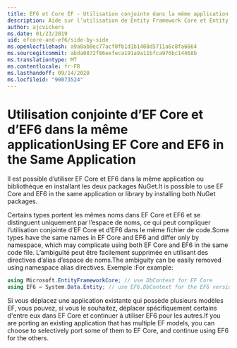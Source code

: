 ```yaml
---
title: EF6 et Core EF - Utilisation conjointe dans la même application
description: Aide sur l’utilisation de Entity Framework Core et Entity Framework 6 dans la même application
author: ajcvickers
ms.date: 01/23/2019
uid: efcore-and-ef6/side-by-side
ms.openlocfilehash: a9a8ab0ec77acf0fb1d1b1408d5711a6c8fa6664
ms.sourcegitcommit: abda0872f86eefeca191a9a11bfca976bc14468b
ms.translationtype: MT
ms.contentlocale: fr-FR
ms.lasthandoff: 09/14/2020
ms.locfileid: "90073524"
---
```

# <a name="using-ef-core-and-ef6-in-the-same-application"></a><span data-ttu-id="872d4-103">Utilisation conjointe d’EF Core et d’EF6 dans la même application</span><span class="sxs-lookup"><span data-stu-id="872d4-103">Using EF Core and EF6 in the Same Application</span></span>

<span data-ttu-id="872d4-104">Il est possible d’utiliser EF Core et EF6 dans la même application ou bibliothèque en installant les deux packages NuGet.</span><span class="sxs-lookup"><span data-stu-id="872d4-104">It is possible to use EF Core and EF6 in the same application or library by installing both NuGet packages.</span></span>

<span data-ttu-id="872d4-105">Certains types portent les mêmes noms dans EF Core et EF6 et se distinguent uniquement par l’espace de noms, ce qui peut compliquer l’utilisation conjointe d’EF Core et d’EF6 dans le même fichier de code.</span><span class="sxs-lookup"><span data-stu-id="872d4-105">Some types have the same names in EF Core and EF6 and differ only by namespace, which may complicate using both EF Core and EF6 in the same code file.</span></span> <span data-ttu-id="872d4-106">L’ambiguïté peut être facilement supprimée en utilisant des directives d’alias d’espace de noms.</span><span class="sxs-lookup"><span data-stu-id="872d4-106">The ambiguity can be easily removed using namespace alias directives.</span></span> <span data-ttu-id="872d4-107">Exemple :</span><span class="sxs-lookup"><span data-stu-id="872d4-107">For example:</span></span>

``` csharp
using Microsoft.EntityFrameworkCore; // use DbContext for EF Core
using EF6 = System.Data.Entity; // use EF6.DbContext for the EF6 version
```

<span data-ttu-id="872d4-108">Si vous déplacez une application existante qui possède plusieurs modèles EF, vous pouvez, si vous le souhaitez, déplacer spécifiquement certains d'entre eux dans EF Core et continuer à utiliser EF6 pour les autres.</span><span class="sxs-lookup"><span data-stu-id="872d4-108">If you are porting an existing application that has multiple EF models, you can choose to selectively port some of them to EF Core, and continue using EF6 for the others.</span></span>
